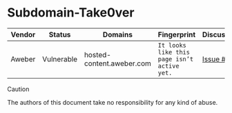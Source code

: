 # Subdomain-Take0ver


| Vendor  | Status | Domains | Fingerprint | Discussion 
| ------------- | ------------- | ------------- | ------------- | ------------- 
| Aweber| Vulnerable  | hosted-content.aweber.com | `It looks like this page isn’t active yet.` | [Issue #1](https://github.com/0xadik/Subdomain-Take0ver/issues/1) |


> [!CAUTION]
> The authors of this document take no responsibility for any kind of abuse. 
